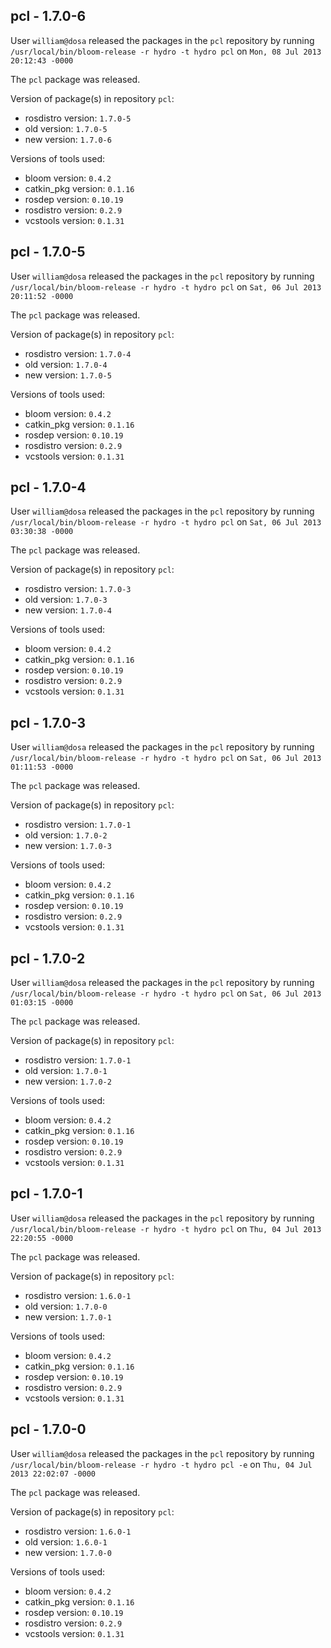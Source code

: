 ## pcl - 1.7.0-6

User `william@dosa` released the packages in the `pcl` repository by running `/usr/local/bin/bloom-release -r hydro -t hydro pcl` on `Mon, 08 Jul 2013 20:12:43 -0000`

The `pcl` package was released.

Version of package(s) in repository `pcl`:
- rosdistro version: `1.7.0-5`
- old version: `1.7.0-5`
- new version: `1.7.0-6`

Versions of tools used:
- bloom version: `0.4.2`
- catkin_pkg version: `0.1.16`
- rosdep version: `0.10.19`
- rosdistro version: `0.2.9`
- vcstools version: `0.1.31`


## pcl - 1.7.0-5

User `william@dosa` released the packages in the `pcl` repository by running `/usr/local/bin/bloom-release -r hydro -t hydro pcl` on `Sat, 06 Jul 2013 20:11:52 -0000`

The `pcl` package was released.

Version of package(s) in repository `pcl`:
- rosdistro version: `1.7.0-4`
- old version: `1.7.0-4`
- new version: `1.7.0-5`

Versions of tools used:
- bloom version: `0.4.2`
- catkin_pkg version: `0.1.16`
- rosdep version: `0.10.19`
- rosdistro version: `0.2.9`
- vcstools version: `0.1.31`


## pcl - 1.7.0-4

User `william@dosa` released the packages in the `pcl` repository by running `/usr/local/bin/bloom-release -r hydro -t hydro pcl` on `Sat, 06 Jul 2013 03:30:38 -0000`

The `pcl` package was released.

Version of package(s) in repository `pcl`:
- rosdistro version: `1.7.0-3`
- old version: `1.7.0-3`
- new version: `1.7.0-4`

Versions of tools used:
- bloom version: `0.4.2`
- catkin_pkg version: `0.1.16`
- rosdep version: `0.10.19`
- rosdistro version: `0.2.9`
- vcstools version: `0.1.31`


## pcl - 1.7.0-3

User `william@dosa` released the packages in the `pcl` repository by running `/usr/local/bin/bloom-release -r hydro -t hydro pcl` on `Sat, 06 Jul 2013 01:11:53 -0000`

The `pcl` package was released.

Version of package(s) in repository `pcl`:
- rosdistro version: `1.7.0-1`
- old version: `1.7.0-2`
- new version: `1.7.0-3`

Versions of tools used:
- bloom version: `0.4.2`
- catkin_pkg version: `0.1.16`
- rosdep version: `0.10.19`
- rosdistro version: `0.2.9`
- vcstools version: `0.1.31`


## pcl - 1.7.0-2

User `william@dosa` released the packages in the `pcl` repository by running `/usr/local/bin/bloom-release -r hydro -t hydro pcl` on `Sat, 06 Jul 2013 01:03:15 -0000`

The `pcl` package was released.

Version of package(s) in repository `pcl`:
- rosdistro version: `1.7.0-1`
- old version: `1.7.0-1`
- new version: `1.7.0-2`

Versions of tools used:
- bloom version: `0.4.2`
- catkin_pkg version: `0.1.16`
- rosdep version: `0.10.19`
- rosdistro version: `0.2.9`
- vcstools version: `0.1.31`


## pcl - 1.7.0-1

User `william@dosa` released the packages in the `pcl` repository by running `/usr/local/bin/bloom-release -r hydro -t hydro pcl` on `Thu, 04 Jul 2013 22:20:55 -0000`

The `pcl` package was released.

Version of package(s) in repository `pcl`:
- rosdistro version: `1.6.0-1`
- old version: `1.7.0-0`
- new version: `1.7.0-1`

Versions of tools used:
- bloom version: `0.4.2`
- catkin_pkg version: `0.1.16`
- rosdep version: `0.10.19`
- rosdistro version: `0.2.9`
- vcstools version: `0.1.31`


## pcl - 1.7.0-0

User `william@dosa` released the packages in the `pcl` repository by running `/usr/local/bin/bloom-release -r hydro -t hydro pcl -e` on `Thu, 04 Jul 2013 22:02:07 -0000`

The `pcl` package was released.

Version of package(s) in repository `pcl`:
- rosdistro version: `1.6.0-1`
- old version: `1.6.0-1`
- new version: `1.7.0-0`

Versions of tools used:
- bloom version: `0.4.2`
- catkin_pkg version: `0.1.16`
- rosdep version: `0.10.19`
- rosdistro version: `0.2.9`
- vcstools version: `0.1.31`


